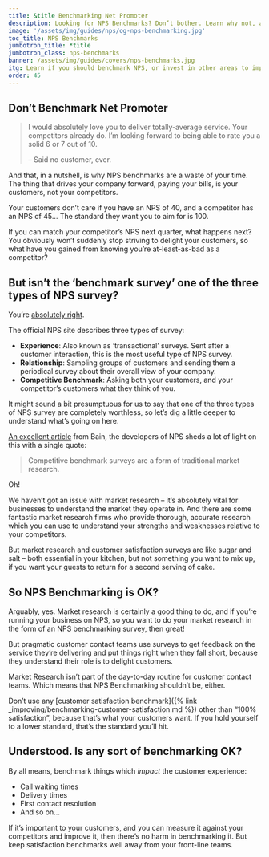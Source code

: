 ```yaml
---
title: &title Benchmarking Net Promoter
description: Looking for NPS Benchmarks? Don’t bother. Learn why not, and what you should be doing instead.
image: '/assets/img/guides/nps/og-nps-benchmarking.jpg'
toc_title: NPS Benchmarks
jumbotron_title: *title
jumbotron_class: nps-benchmarks
banner: /assets/img/guides/covers/nps-benchmarks.jpg
itg: Learn if you should benchmark NPS, or invest in other areas to improve customer satisfaction.
order: 45
---
```


## Don’t Benchmark Net Promoter

> I would absolutely love you to deliver totally-average service. Your competitors already do.
> I’m looking forward to being able to rate you a solid 6 or 7 out of 10.
>
>
> – Said no customer, ever.

And that, in a nutshell, is why NPS benchmarks are a waste of your time. The
thing that drives your company forward, paying your bills, is your customers,
not your competitors.

Your customers don’t care if you have an NPS of 40, and a competitor has an NPS
of 45… The standard they want you to aim for is 100.

If you can match your competitor’s NPS next quarter, what happens next? You
obviously won’t suddenly stop striving to delight your customers, so what have
you gained from knowing you’re at-least-as-bad as a competitor?

## But isn’t the ‘benchmark survey’ one of the three types of NPS survey?

You’re [absolutely right](https://netpromotersystem.com/about/three-types-of-scores.aspx).

The official NPS site describes three types of survey:

* **Experience**: Also known as ‘transactional’ surveys. Sent after a customer
  interaction, this is the most useful type of NPS survey.
* **Relationship**: Sampling groups of customers and sending them a periodical survey about
  their overall view of your company.
* **Competitive Benchmark**: Asking both your customers, and your competitor’s customers
  what they think of you.

It might sound a bit presumptuous for us to say that one of the three types of
NPS survey are completely worthless, so let’s dig a little deeper to understand
what’s going on here.

[An excellent article](http://www.bain.com/publications/articles/the-benefits-of-a-competitive-benchmark-net-promoter-score.aspx)
from Bain, the developers of NPS sheds a lot of light on this with a single quote:

> Competitive benchmark surveys are a form of traditional market research.

Oh!

We haven’t got an issue with market research – it’s absolutely vital for
businesses to understand the market they operate in. And there are some
fantastic market research firms who provide thorough, accurate research which
you can use to understand your strengths and weaknesses relative to your
competitors.

But market research and customer satisfaction surveys are like sugar and salt –
both essential in your kitchen, but not something you want to mix up, if you
want your guests to return for a second serving of cake.

## So NPS Benchmarking is OK?

Arguably, yes. Market research is certainly a good thing to do, and if you’re
running your business on NPS, so you want to do your market research in the form
of an NPS benchmarking survey, then great!

But pragmatic customer contact teams use surveys to get feedback on the service
they’re delivering and put things right when they fall short, because they
understand their role is to delight customers.

Market Research isn’t part of the day-to-day routine for customer contact teams.
Which means that NPS Benchmarking shouldn’t be, either.

Don’t use any [customer satisfaction benchmark]({% link _improving/benchmarking-customer-satisfaction.md %})
other than “100% satisfaction”, because that’s what your customers want. If you
hold yourself to a lower standard, that’s the standard you’ll hit.

## Understood. Is any sort of benchmarking OK?

By all means, benchmark things which _impact_ the customer experience:

* Call waiting times
* Delivery times
* First contact resolution
* And so on…

If it’s important to your customers, and you can measure it against your
competitors and improve it, then there’s no harm in benchmarking it. But keep
satisfaction benchmarks well away from your front-line teams.
